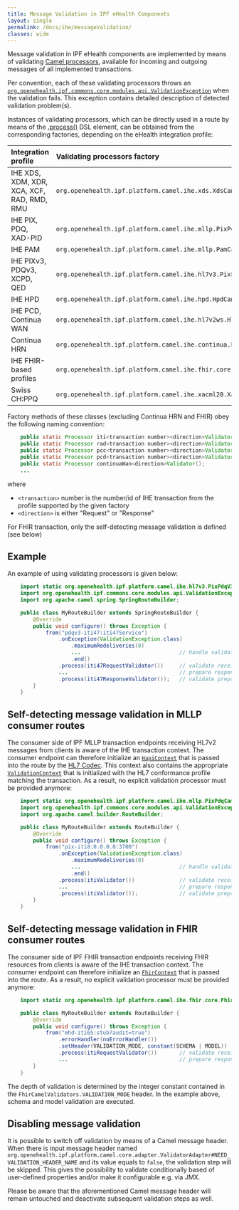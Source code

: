 ```yaml
---
title: Message Validation in IPF eHealth Components
layout: single
permalink: /docs/ihe/messageValidation/
classes: wide
---
```


Message validation in IPF eHealth components are implemented by means of validating [Camel processors](https://camel.apache.org/processor.html),
available for incoming and outgoing messages of all implemented transactions. 

Per convention, each of these validating processors throws an
[`org.openehealth.ipf.commons.core.modules.api.ValidationException`](../apidocs/org/openehealth/ipf/commons/core/modules/api/ValidationException.html)
when the validation fails.
This exception contains detailed description of detected validation problem(s).

Instances of validating processors, which can be directly used in a route by means of the [.process()](https://camel.apache.org/routes.html#Routes-Usingacustomprocessor)
DSL element, can be obtained from the corresponding factories, depending on the eHealth integration profile:

| Integration profile                        | Validating processors factory                                              |
|:-------------------------------------------|:---------------------------------------------------------------------------|
| IHE XDS, XDM, XDR, XCA, XCF, RAD, RMD, RMU | `org.openehealth.ipf.platform.camel.ihe.xds.XdsCamelValidators` |
| IHE PIX, PDQ, XAD-PID                      | `org.openehealth.ipf.platform.camel.ihe.mllp.PixPdqCamelValidators` |
| IHE PAM                                    | `org.openehealth.ipf.platform.camel.ihe.mllp.PamCamelValidators` |
| IHE PIXv3, PDQv3, XCPD, QED                | `org.openehealth.ipf.platform.camel.ihe.hl7v3.PixPdqV3CamelValidators` |
| IHE HPD                                    | `org.openehealth.ipf.platform.camel.ihe.hpd.HpdCamelValidators` |
| IHE PCD, Continua WAN                      | `org.openehealth.ipf.platform.camel.ihe.hl7v2ws.Hl7v2WsCamelValidators` |
| Continua HRN                               | `org.openehealth.ipf.platform.camel.ihe.continua.hrn.ContinuaHrnCamelProcessors` |
| IHE FHIR-based profiles                    | `org.openehealth.ipf.platform.camel.ihe.fhir.core.FhirCamelValidators`  |
| Swiss CH:PPQ                               | `org.openehealth.ipf.platform.camel.ihe.xacml20.Xacml20CamelValidators` |

Factory methods of these classes (excluding Continua HRN and FHIR) obey the following naming convention:

```java
    public static Processor iti<transaction number><direction>Validator();
    public static Processor rad<transaction number><direction>Validator();   
    public static Processor pcc<transaction number><direction>Validator();   // for QED PCC-1 transaction
    public static Processor pcd<transaction number><direction>Validator();   // for PCD-01 transaction
    public static Processor continuaWan<direction>Validator();               // for Continua WAN
    ...
```

where

* `<transaction>` number is the number/id of IHE transaction from the profile supported by the given factory
* `<direction>` is either "Request" or "Response"

For FHIR transaction, only the self-detecting message validation is defined (see below)

## Example

An example of using validating processors is given below:

```java
    import static org.openehealth.ipf.platform.camel.ihe.hl7v3.PixPdqV3CamelValidators.*;
    import org.openehealth.ipf.commons.core.modules.api.ValidationException;
    import org.apache.camel.spring.SpringRouteBuilder;

    public class MyRouteBuilder extends SpringRouteBuilder {
        @Override
        public void configure() throws Exception {
            from("pdqv3-iti47:iti47Service")
                .onException(ValidationException.class)
                    .maximumRedeliveries(0)
                    ...                               // handle validation failure appropriately
                    .end()
                .process(iti47RequestValidator())     // validate received PDQ v3 request message
                ...                                   // prepare response
                .process(iti47ResponseValidator());   // validate prepared PDQ v3 response message
        }
    }
```


## Self-detecting message validation in MLLP consumer routes

The consumer side of IPF MLLP transaction endpoints receiving HL7v2 messages from clients is aware of the
IHE transaction context. The consumer endpoint can therefore initialize an [`HapiContext`](https://hapifhir.github.io/hapi-hl7v2/base/apidocs/ca/uhn/hl7v2/HapiContext.html)
that is passed into the route by the [HL7 Codec](codec.html). This context also contains the appropriate 
[`ValidationContext`](https://hapifhir.github.io/hapi-hl7v2/base/apidocs/ca/uhn/hl7v2/validation/ValidationContext.html) that is initialized with the HL7 conformance
profile matching the transaction.
As a result, no explicit validation processor must be provided anymore:

```java
    import static org.openehealth.ipf.platform.camel.ihe.mllp.PixPdqCamelValidators.*;
    import org.openehealth.ipf.commons.core.modules.api.ValidationException;
    import org.apache.camel.builder.RouteBuilder;

    public class MyRouteBuilder extends RouteBuilder {
        @Override
        public void configure() throws Exception {
            from("pix-iti8:0.0.0.0:3700")
                .onException(ValidationException.class)
                    .maximumRedeliveries(0)
                    ...                               // handle validation failure appropriately
                    .end()
                .process(itiValidator())              // validate received PIX Feed request message
                ...                                   // prepare response
                .process(itiValidator());             // validate prepared PIX Feed acknowledgement
        }
    }
```


## Self-detecting message validation in FHIR consumer routes

The consumer side of IPF FHIR transaction endpoints receiving FHIR resources from clients is aware of the
IHE transaction context. The consumer endpoint can therefore initialize an [`FhirContext`](http://hapifhir.io/apidocs/ca/uhn/fhir/context/FhirContext.html)
that is passed into the route.
As a result, no explicit validation processor must be provided anymore:

```java
    import static org.openehealth.ipf.platform.camel.ihe.fhir.core.FhirCamelValidators.*;

    public class MyRouteBuilder extends RouteBuilder {
        @Override
        public void configure() throws Exception {
            from("mhd-iti65:stub?audit=true")
                .errorHandler(noErrorHandler())
                .setHeader(VALIDATION_MODE, constant(SCHEMA | MODEL))
                .process(itiRequestValidator())       // validate received FHIR resource
                ...                                   // prepare response
        }
    }
```

The depth of validation is determined by the integer constant contained in the `FhirCamelValidators.VALIDATION_MODE` header. In the
example above, schema and model validation are executed.


## Disabling message validation

It is possible to switch off validation by means of a Camel message header. 
When there is input message header named `org.openehealth.ipf.platform.camel.core.adapter.ValidatorAdapter#NEED_VALIDATION_HEADER_NAME`
and its value equals to `false`, the validation step will be skipped. This gives the possibility to validate conditionally
based of user-defined properties and/or make it configurable e.g. via JMX.

Please be aware that the aforementioned Camel message header will remain untouched and deactivate subsequent validation steps as well.